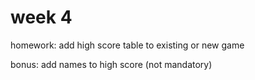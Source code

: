 # week 4

homework: add high score table to existing or new game

bonus: add names to high score (not mandatory)
